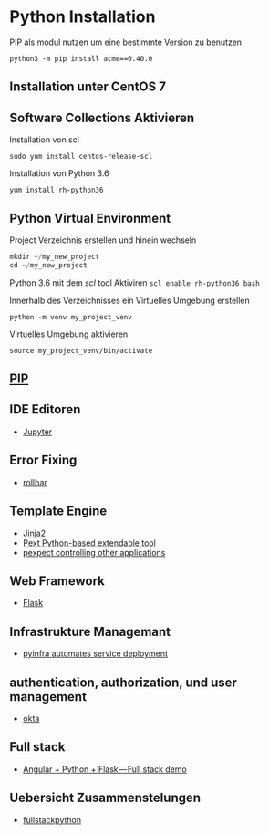 # Python Installation

PIP als modul nutzen um eine bestimmte Version zu benutzen

`python3 -m pip install acme==0.40.0`

## Installation unter CentOS 7

## Software Collections Aktivieren

Installation von scl

`sudo yum install centos-release-scl`

Installation von Python 3.6

`yum install rh-python36`

## Python Virtual Environment

Project Verzeichnis erstellen und hinein wechseln

```s
mkdir ~/my_new_project
cd ~/my_new_project
```

Python 3.6 mit dem _scl_ tool Aktiviren
`scl enable rh-python36 bash`

Innerhalb des Verzeichnisses ein Virtuelles Umgebung erstellen

`python -m venv my_project_venv`

Virtuelles Umgebung aktivieren

`source my_project_venv/bin/activate`

## [PIP](../pip.md)

## IDE Editoren

* [Jupyter](../jupyter)

## Error Fixing

* [rollbar](https://rollbar.com/)

## Template Engine

* [Jinja2]()
* [Pext Python-based extendable tool](https://github.com/Pext/Pext)
* [pexpect controlling other applications](http://pexpect.readthedocs.io/en/stable/examples.html)

## Web Framework

* [Flask](../flask)

## Infrastrukture Managemant

* [pyinfra automates service deployment](https://github.com/Fizzadar/pyinfra)

## authentication, authorization, und user management

* [okta](https://developer.okta.com/?widget=a)

## Full stack

* [Angular + Python + Flask — Full stack demo](https://medium.com/@balramchavan/angular-python-flask-full-stack-demo-27192b8de1a3)

## Uebersicht Zusammenstelungen

* [fullstackpython](https://www.fullstackpython.com/table-of-contents.html)
